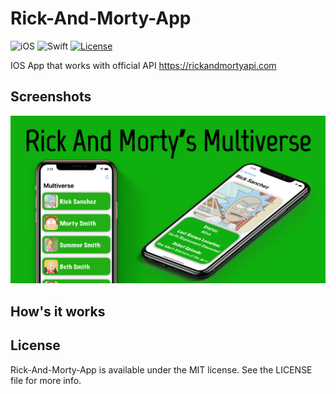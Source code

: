 # Rick-And-Morty-App
![iOS](https://img.shields.io/badge/iOS-10%20-blue)
![Swift](https://img.shields.io/badge/Swift-5-orange?logo=Swift&logoColor=white)
[![License](https://img.shields.io/github/license/romanrakhlin/Rick-And-Morty-App)](https://github.com/romanrakhlin/Rick-And-Morty-App/blob/master/LICENSE)

IOS App that works with official API https://rickandmortyapi.com

## Screenshots
<p float="left">
  <img src="/mocks.jpg" />
</p>

## How's it works


## License
Rick-And-Morty-App is available under the MIT license. See the LICENSE file for more info.
